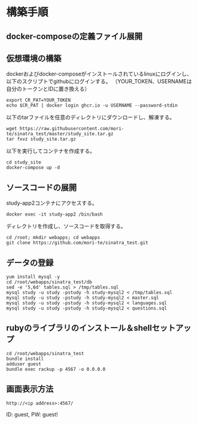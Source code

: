 # 構築手順

## docker-composeの定義ファイル展開




## 仮想環境の構築

dockerおよびdocker-composeがインストールされているlinuxにログインし、以下のスクリプトでgithubにログインする。
（YOUR_TOKEN、USERNAMEは自分のトークンとIDに置き換える）

```shell
export CR_PAT=YOUR_TOKEN
echo $CR_PAT | docker login ghcr.io -u USERNAME --password-stdin
```

以下のtarファイルを任意のディレクトリにダウンロードし、解凍する。

```shell
wget https://raw.githubusercontent.com/mori-te/sinatra_test/master/study_site.tar.gz
tar fxvz study_site.tar.gz
```

以下を実行してコンテナを作成する。

```shell
cd study_site
docker-compose up -d
```

## ソースコードの展開

study-app2コンテナにアクセスする。

```shell
docker exec -it study-app2 /bin/bash
```

ディレクトリを作成し、ソースコードを取得する。

```shell
cd /root; mkdir webapps; cd webapps
git clone https://github.com/mori-te/sinatra_test.git
```

## データの登録

```shell
yum install mysql -y
cd /root/webapps/sinatra_test/db
sed -e '5,6d' tables.sql > /tmp/tables.sql
mysql study -u study -pstudy -h study-mysql2 < /tmp/tables.sql
mysql study -u study -pstudy -h study-mysql2 < master.sql
mysql study -u study -pstudy -h study-mysql2 < languages.sql
mysql study -u study -pstudy -h study-mysql2 < questions.sql
```

## rubyのライブラリのインストール＆shellセットアップ

```shell
cd /root/webapps/sinatra_test
bundle install
adduser guest
bundle exec rackup -p 4567 -o 0.0.0.0
```

## 画面表示方法

```
http://<ip address>:4567/
```
ID: guest, PW: guest!

